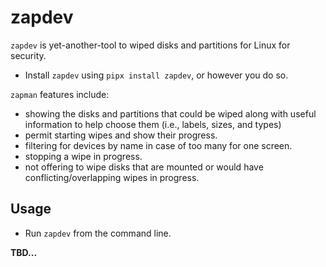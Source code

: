 # zapdev
`zapdev` is yet-another-tool to wiped disks and partitions for Linux for security.

* Install `zapdev` using `pipx install zapdev`, or however you do so.


`zapman` features include:
* showing the disks and partitions that could be wiped along with useful information to help choose them (i.e., labels, sizes, and types)
* permit starting wipes and show their progress.
* filtering for devices by name in case of too many for one screen.
* stopping a wipe in progress.
* not offering to wipe disks that are mounted or would have conflicting/overlapping wipes in progress.
  
## Usage
* Run `zapdev` from the command line.

**TBD...**